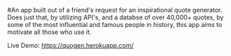 #An app built out of a friend's request for an inspirational quote generator. Does just that, by utilizing API's, and a databse of over 40,000+ quotes, by some of the most influential and famous people in history, this app aims to motivate all those who use it.

Live Demo:
https://quogen.herokuapp.com/
